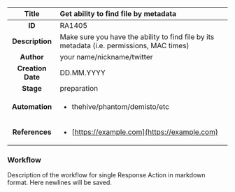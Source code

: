 | Title                       |  Get ability to find file by metadata         |
|:---------------------------:|:--------------------|
| **ID**                      | RA1405            |
| **Description**             | Make sure you have the ability to find file by its metadata \(i.e. permissions, MAC times\)   |
| **Author**                  | your name/nickname/twitter        |
| **Creation Date**           | DD.MM.YYYY |
| **Stage**                   | preparation         |
| **Automation** |<ul><li>thehive/phantom/demisto/etc</li></ul>|
| **References** |<ul><li>[https://example.com](https://example.com)</li></ul>|

### Workflow

Description of the workflow for single Response Action in markdown format.
Here newlines will be saved.
